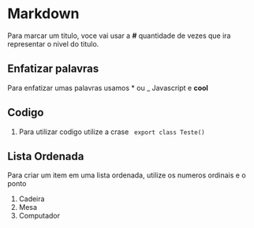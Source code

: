 # Markdown

Para marcar um titulo, voce vai usar a **#** quantidade de vezes que ira representar o nivel do titulo.

## Enfatizar palavras

Para enfatizar umas palavras usamos * ou _
Javascript e __cool__

## Codigo
 1. Para utilizar codigo utilize a crase
 ` export class Teste()`

 ## Lista Ordenada
 Para criar um item em uma lista ordenada, utilize os numeros ordinais e o ponto

 1. Cadeira
 2. Mesa
 3. Computador 